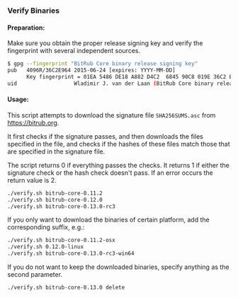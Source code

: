 ### Verify Binaries

#### Preparation:

Make sure you obtain the proper release signing key and verify the fingerprint with several independent sources.

```sh
$ gpg --fingerprint "BitRub Core binary release signing key"
pub   4096R/36C2E964 2015-06-24 [expires: YYYY-MM-DD]
      Key fingerprint = 01EA 5486 DE18 A882 D4C2  6845 90C8 019E 36C2 E964
uid                  Wladimir J. van der Laan (BitRub Core binary release signing key) <laanwj@gmail.com>
```

#### Usage:

This script attempts to download the signature file `SHA256SUMS.asc` from https://bitrub.org.

It first checks if the signature passes, and then downloads the files specified in the file, and checks if the hashes of these files match those that are specified in the signature file.

The script returns 0 if everything passes the checks. It returns 1 if either the signature check or the hash check doesn't pass. If an error occurs the return value is 2.


```sh
./verify.sh bitrub-core-0.11.2
./verify.sh bitrub-core-0.12.0
./verify.sh bitrub-core-0.13.0-rc3
```

If you only want to download the binaries of certain platform, add the corresponding suffix, e.g.:

```sh
./verify.sh bitrub-core-0.11.2-osx
./verify.sh 0.12.0-linux
./verify.sh bitrub-core-0.13.0-rc3-win64
```

If you do not want to keep the downloaded binaries, specify anything as the second parameter.

```sh
./verify.sh bitrub-core-0.13.0 delete
```
